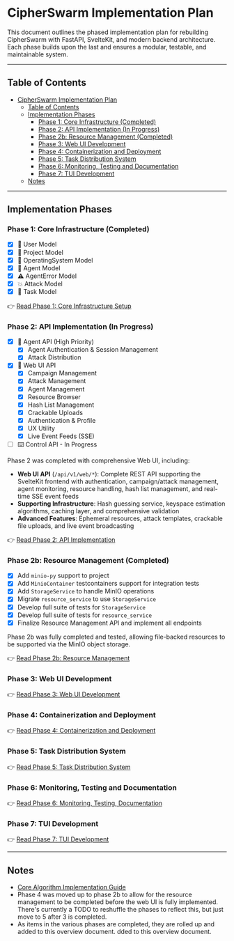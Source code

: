 # CipherSwarm Implementation Plan

This document outlines the phased implementation plan for rebuilding CipherSwarm with FastAPI, SvelteKit, and modern backend architecture. Each phase builds upon the last and ensures a modular, testable, and maintainable system.

---

## Table of Contents

<!-- mdformat-toc start --slug=github --no-anchors --maxlevel=3 --minlevel=1 -->

- [CipherSwarm Implementation Plan](#cipherswarm-implementation-plan)
  - [Table of Contents](#table-of-contents)
  - [Implementation Phases](#implementation-phases)
    - [Phase 1: Core Infrastructure (Completed)](#phase-1-core-infrastructure-completed)
    - [Phase 2: API Implementation (In Progress)](#phase-2-api-implementation-in-progress)
    - [Phase 2b: Resource Management (Completed)](#phase-2b-resource-management-completed)
    - [Phase 3: Web UI Development](#phase-3-web-ui-development)
    - [Phase 4: Containerization and Deployment](#phase-4-containerization-and-deployment)
    - [Phase 5: Task Distribution System](#phase-5-task-distribution-system)
    - [Phase 6: Monitoring, Testing and Documentation](#phase-6-monitoring-testing-and-documentation)
    - [Phase 7: TUI Development](#phase-7-tui-development)
  - [Notes](#notes)

<!-- mdformat-toc end -->

---

## Implementation Phases

### Phase 1: Core Infrastructure (Completed)

- [x] 👤 User Model
- [x] 📁 Project Model
- [x] 🧠 OperatingSystem Model
- [x] 🤖 Agent Model
- [x] ⚠️ AgentError Model
- [x] 💥 Attack Model
- [x] 🧾 Task Model

👉 [Read Phase 1: Core Infrastructure Setup](phase-1-core-infrastructure.md)

### Phase 2: API Implementation (In Progress)

- [x] 🔐 Agent API (High Priority)
    - [x] Agent Authentication & Session Management
    - [x] Attack Distribution
- [x] 🧠 Web UI API
    - [x] Campaign Management
    - [x] Attack Management
    - [x] Agent Management
    - [x] Resource Browser
    - [x] Hash List Management
    - [x] Crackable Uploads
    - [x] Authentication & Profile
    - [x] UX Utility
    - [x] Live Event Feeds (SSE)
- [ ] ⌨️ Control API - In Progress

Phase 2 was completed with comprehensive Web UI, including:

- **Web UI API** (`/api/v1/web/*`): Complete REST API supporting the SvelteKit frontend with authentication, campaign/attack management, agent monitoring, resource handling, hash list management, and real-time SSE event feeds
- **Supporting Infrastructure**: Hash guessing service, keyspace estimation algorithms, caching layer, and comprehensive validation
- **Advanced Features**: Ephemeral resources, attack templates, crackable file uploads, and live event broadcasting

👉 [Read Phase 2: API Implementation](phase-2-api-implementation.md)

### Phase 2b: Resource Management (Completed)

- [x] Add `minio-py` support to project
- [x] Add `MinioContainer` testcontainers support for integration tests
- [x] Add `StorageService` to handle MinIO operations
- [x] Migrate `resource_service` to use `StorageService`
- [x] Develop full suite of tests for `StorageService`
- [x] Develop full suite of tests for `resource_service`
- [x] Finalize Resource Management API and implement all endpoints

Phase 2b was fully completed and tested, allowing file-backed resources to be supported via the MinIO object storage.

👉 [Read Phase 2b: Resource Management](phase-2b-resource-management.md)

### Phase 3: Web UI Development

👉 [Read Phase 3: Web UI Development](phase-3-web-ui.md)

### Phase 4: Containerization and Deployment

👉 [Read Phase 4: Containerization and Deployment](phase-4-containerization-deployment.md)

### Phase 5: Task Distribution System

👉 [Read Phase 5: Task Distribution System](phase-5-task-distribution.md)

### Phase 6: Monitoring, Testing and Documentation

👉 [Read Phase 6: Monitoring, Testing, Documentation](phase-6-monitoring-testing-documentation.md)

### Phase 7: TUI Development

👉 [Read Phase 7: TUI Development](phase-7-tui-development.md)

---

## Notes

- [Core Algorithm Implementation Guide](core_algorithm_implementation_guide.md)
- Phase 4 was moved up to phase 2b to allow for the resource management to be completed before the web UI is fully implemented. There's currently a TODO to reshuffle the phases to reflect this, but just move to 5 after 3 is completed.
- As items in the various phases are completed, they are rolled up and added to this overview document.
  dded to this overview document.

